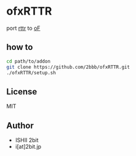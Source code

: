 # ofxRTTR

port [rttr](https://github.com/rttrorg/rttr/) to [oF](https://github.com/openframeworks/openFrameworks)

## how to

```bash
cd path/to/addon
git clone https://github.com/2bbb/ofxRTTR.git
./ofxRTTR/setup.sh
```

## License

MIT

## Author

* ISHII 2bit
* i[at]2bit.jp